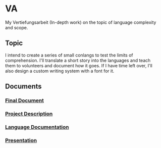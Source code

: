 # VA

My Vertiefungsarbeit (In-depth work) on the topic of language complexity and
scope.

## Topic
I intend to create a series of small conlangs to test the limits of comprehension.
I'll translate a short story into the languages and teach them to volunteers
and document how it goes.
If I have time left over, I'll also design a custom writing system with a font for it.

## Documents
### [Final Document](https://github.com/Sam36502/VA/raw/main/EndDokument/EndDokument.pdf)
### [Project Description](https://github.com/Sam36502/VA/blob/main/Project_Description/Project_Description.pdf)
### [Language Documentation](https://github.com/Sam36502/VA/raw/main/Sutlun_Grammar/Sutlun_Grammar.pdf)
### [Presentation](https://github.com/Sam36502/VA/raw/main/Presentation/VA-Präsentation.pptx)
